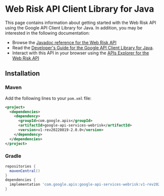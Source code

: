 # Web Risk API Client Library for Java



This page contains information about getting started with the Web Risk API
using the Google API Client Library for Java. In addition, you may be interested
in the following documentation:

* Browse the [Javadoc reference for the Web Risk API][javadoc]
* Read the [Developer's Guide for the Google API Client Library for Java][google-api-client].
* Interact with this API in your browser using the [APIs Explorer for the Web Risk API][api-explorer]

## Installation

### Maven

Add the following lines to your `pom.xml` file:

```xml
<project>
  <dependencies>
    <dependency>
      <groupId>com.google.apis</groupId>
      <artifactId>google-api-services-webrisk</artifactId>
      <version>v1-rev20220819-2.0.0</version>
    </dependency>
  </dependencies>
</project>
```

### Gradle

```gradle
repositories {
  mavenCentral()
}
dependencies {
  implementation 'com.google.apis:google-api-services-webrisk:v1-rev20220819-2.0.0'
}
```

[javadoc]: https://googleapis.dev/java/google-api-services-webrisk/latest/index.html
[google-api-client]: https://github.com/googleapis/google-api-java-client/
[api-explorer]: https://developers.google.com/apis-explorer/#p/webrisk/v1/
